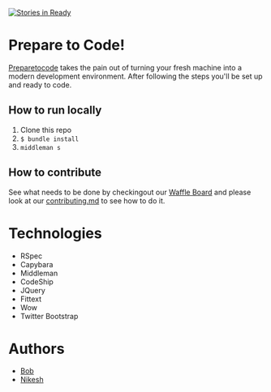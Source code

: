 [![Stories in Ready](https://badge.waffle.io/makersacademy/dev_environment.png?label=ready&title=Ready)](https://waffle.io/makersacademy/preparetocode)

# Prepare to Code!
[Preparetocode](https://www.preparetocode.io) takes the pain out of turning your fresh machine into a modern development environment. After following the steps you'll be set up and ready to code.

## How to run locally
1. Clone this repo
2. `$ bundle install`
3. `middleman s`

## How to contribute
See what needs to be done by checkingout our [Waffle Board](https://waffle.io/makersacademy/preparetocode) and please look at our [contributing.md](contributing.md) to see how to do it.

# Technologies
- RSpec
- Capybara
- Middleman
- CodeShip
- JQuery
- Fittext
- Wow
- Twitter Bootstrap

# Authors
- [Bob](https://github.com/BobRazoswki)
- [Nikesh](https://github.com/nikeshashar)
